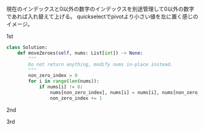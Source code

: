 現在のインデックスと0以外の数字のインデックスを別途管理して0以外の数字であれば入れ替えて上げる。
quickselectでpivotより小さい値を左に置く感じのイメージ。

1st

```python
class Solution:
    def moveZeroes(self, nums: List[int]) -> None:
        """
        Do not return anything, modify nums in-place instead.
        """
        non_zero_index = 0
        for i in range(len(nums)):
            if nums[i] != 0:
                nums[non_zero_index], nums[i] = nums[i], nums[non_zero_index]
                non_zero_index += 1
```

2nd


3rd
